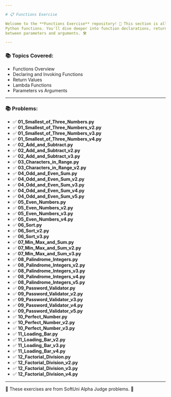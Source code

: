 ```yaml
---

# 📋 Functions Exercise

Welcome to the **Functions Exercise** repository! 🚀 This section is all about strengthening your understanding of
Python functions. You'll dive deeper into function declarations, return values, lambda functions, and the differences
between parameters and arguments. 🛠️

---
```


### 📚 Topics Covered:

- Functions Overview
- Declaring and Invoking Functions
- Return Values
- Lambda Functions
- Parameters vs Arguments

---

### 📚 Problems:

- ✅ **01_Smallest_of_Three_Numbers.py**
- ✅ **01_Smallest_of_Three_Numbers_v2.py**
- ✅ **01_Smallest_of_Three_Numbers_v3.py**
- ✅ **01_Smallest_of_Three_Numbers_v4.py**
- ✅ **02_Add_and_Subtract.py**
- ✅ **02_Add_and_Subtract_v2.py**
- ✅ **02_Add_and_Subtract_v3.py**
- ✅ **03_Characters_in_Range.py**
- ✅ **03_Characters_in_Range_v2.py**
- ✅ **04_Odd_and_Even_Sum.py**
- ✅ **04_Odd_and_Even_Sum_v2.py**
- ✅ **04_Odd_and_Even_Sum_v3.py**
- ✅ **04_Odd_and_Even_Sum_v4.py**
- ✅ **04_Odd_and_Even_Sum_v5.py**
- ✅ **05_Even_Numbers.py**
- ✅ **05_Even_Numbers_v2.py**
- ✅ **05_Even_Numbers_v3.py**
- ✅ **05_Even_Numbers_v4.py**
- ✅ **06_Sort.py**
- ✅ **06_Sort_v2.py**
- ✅ **06_Sort_v3.py**
- ✅ **07_Min_Max_and_Sum.py**
- ✅ **07_Min_Max_and_Sum_v2.py**
- ✅ **07_Min_Max_and_Sum_v3.py**
- ✅ **08_Palindrome_Integers.py**
- ✅ **08_Palindrome_Integers_v2.py**
- ✅ **08_Palindrome_Integers_v3.py**
- ✅ **08_Palindrome_Integers_v4.py**
- ✅ **08_Palindrome_Integers_v5.py**
- ✅ **09_Password_Validator.py**
- ✅ **09_Password_Validator_v2.py**
- ✅ **09_Password_Validator_v3.py**
- ✅ **09_Password_Validator_v4.py**
- ✅ **09_Password_Validator_v5.py**
- ✅ **10_Perfect_Number.py**
- ✅ **10_Perfect_Number_v2.py**
- ✅ **10_Perfect_Number_v3.py**
- ✅ **11_Loading_Bar.py**
- ✅ **11_Loading_Bar_v2.py**
- ✅ **11_Loading_Bar_v3.py**
- ✅ **11_Loading_Bar_v4.py**
- ✅ **12_Factorial_Division.py**
- ✅ **12_Factorial_Division_v2.py**
- ✅ **12_Factorial_Division_v3.py**
- ✅ **12_Factorial_Division_v4.py**

---

🚀 These exercises are from SoftUni Alpha Judge problems. 👋
